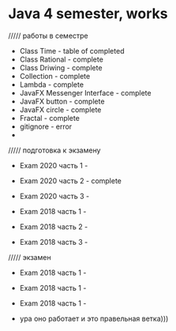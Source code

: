 # Java 4 semester, works
///// работы в семестре
- Class Time - table of completed 
- Class Rational - complete
- Class Driwing - complete
- Collection - complete
- Lambda - complete
- JavaFX Messenger Interface - complete
- JavaFX button - complete
- JavaFX circle - complete
- Fractal - complete
- gitignore - error
- 
///// подготовка к экзамену
- Exam 2020 часть 1 - 
- Exam 2020 часть 2 - complete
- Exam 2020 часть 3 - 

- Exam 2018 часть 1 - 
- Exam 2018 часть 2 - 
- Exam 2018 часть 3 -

///// экзамен
- Exam 2018 часть 1 -
- Exam 2018 часть 1 -
- Exam 2018 часть 1 -


- ура оно работает и это правельная ветка)))